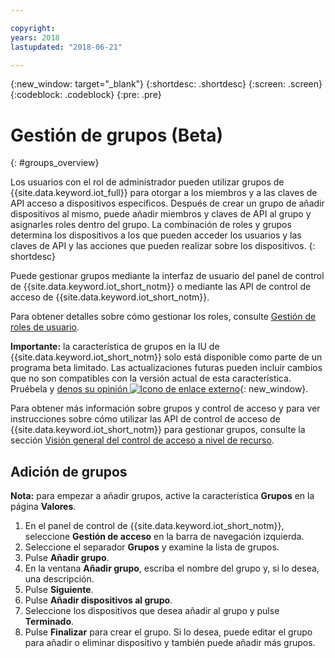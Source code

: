 ```yaml
---

copyright:
years: 2018
lastupdated: "2018-06-21"

---
```


{:new_window: target="\_blank"}
{:shortdesc: .shortdesc}
{:screen: .screen}
{:codeblock: .codeblock}
{:pre: .pre}


# Gestión de grupos (Beta)
{: #groups_overview}

Los usuarios con el rol de administrador pueden utilizar grupos de {{site.data.keyword.iot_full}} para otorgar a los miembros y a las claves de API acceso a dispositivos específicos. Después de crear un grupo de añadir dispositivos al mismo, puede añadir miembros y claves de API al grupo y asignarles roles dentro del grupo. La combinación de roles y grupos determina los dispositivos a los que pueden acceder los usuarios y las claves de API y las acciones que pueden realizar sobre los dispositivos.
{: shortdesc}

Puede gestionar grupos mediante la interfaz de usuario del panel de control de {{site.data.keyword.iot_short_notm}} o mediante las API de control de acceso de {{site.data.keyword.iot_short_notm}}.

Para obtener detalles sobre cómo gestionar los roles, consulte [Gestión de roles de usuario](managing_user_roles.html#managing-user-roles).

**Importante:** la característica de grupos en la IU de {{site.data.keyword.iot_short_notm}} solo está disponible como parte de un programa beta limitado. Las actualizaciones futuras pueden incluir cambios que no son compatibles con la versión actual de esta característica. Pruébela y [denos su opinión ![Icono de enlace externo](../../icons/launch-glyph.svg)](https://developer.ibm.com/answers/smart-spaces/17/internet-of-things.html){: new_window}.

Para obtener más información sobre grupos y control de acceso y para ver instrucciones sobre cómo utilizar las API de control de acceso de {{site.data.keyword.iot_short_notm}} para gestionar grupos, consulte la sección [Visión general del control de acceso a nivel de recurso](reference/rlac_overview.html#RLAC_overview).

## Adición de grupos

**Nota:** para empezar a añadir grupos, active la característica **Grupos** en la página **Valores**. 

1. En el panel de control de {{site.data.keyword.iot_short_notm}}, seleccione **Gestión de acceso** en la barra de navegación izquierda.
2. Seleccione el separador **Grupos** y examine la lista de grupos.
3. Pulse **Añadir grupo**.
4. En la ventana **Añadir grupo**, escriba el nombre del grupo y, si lo desea, una descripción.
5. Pulse **Siguiente**.
6. Pulse **Añadir dispositivos al grupo**.
7. Seleccione los dispositivos que desea añadir al grupo y pulse **Terminado**.
8. Pulse **Finalizar** para crear el grupo.
Si lo desea, puede editar el grupo para añadir o eliminar dispositivo y también puede añadir más grupos.

